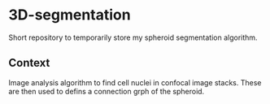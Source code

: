 # 3D-segmentation

Short repository to temporarily store my spheroid segmentation algorithm.

## Context

Image analysis algorithm to find cell nuclei in confocal image stacks. These are then used to defins a connection grph of the spheroid.
